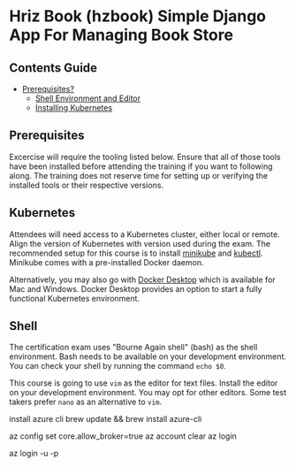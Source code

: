 # Hriz Book (hzbook) Simple Django App For Managing Book Store

## Contents Guide
+ [Prerequisites?](#Prerequisites)
    + [Shell Environment and Editor](#Shell)
    + [Installing Kubernetes](#Kubernetes)


## Prerequisites

Excercise will require the tooling listed below. Ensure that all of those tools have been installed before attending the training if you want to following along. The training does not reserve time for setting up or verifying the installed tools or their respective versions.

## Kubernetes

Attendees will need access to a Kubernetes cluster, either local or remote. Align the version of Kubernetes with version used during the exam. The recommended setup for this course is to install [minikube](https://kubernetes.io/docs/tasks/tools/install-minikube/) and [kubectl](https://kubernetes.io/docs/tasks/tools/install-kubectl/). Minikube comes with a pre-installed Docker daemon.

Alternatively, you may also go with [Docker Desktop](https://www.docker.com/products/docker-desktop) which is available for Mac and Windows. Docker Desktop provides an option to start a fully functional Kubernetes environment.

## Shell

The certification exam uses "Bourne Again shell" (bash) as the shell environment. Bash needs to be available on your development environment. You can check your shell by running the command `echo $0`.

This course is going to use `vim` as the editor for text files. Install the editor on your development environment. You may opt for other editors. Some test takers prefer `nano` as an alternative to `vim`.

install azure cli
brew update && brew install azure-cli

az config set core.allow_broker=true
az account clear
az login

az login -u <username> -p <password>

